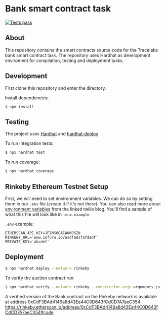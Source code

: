 # Bank smart contract task

[![Tests pass](https://github.com/damilolaedwards/tracelabs-challenge/actions/workflows/main.yml/badge.svg)](https://github.com/damilolaedwards/tracelabs-challenge/actions/workflows/main.yml)

## About

This repository contains the smart contracts source code for the Tracelabs bank smart contract task. The repository uses Hardhat as development enviroment for compilation, testing and deployment tasks.

## Development

First clone this repository and enter the directory.

Install dependencies:

```
$ npm install
```

## Testing

The project uses [Hardhat](https://hardhat.dev) and [hardhat-deploy](https://github.com/wighawag/hardhat-deploy)

To run integration tests:

```sh
$ npx hardhat test
```

To run coverage:

```sh
$ npx hardhat coverage
```

## Rinkeby Ethereum Testnet Setup

First, we will need to set environment variables. We can do so by setting them in our `.env` file (create it if it's not there). You can also read more about [environment variables](https://www.twilio.com/blog/2017/01/how-to-set-environment-variables.html) from the linked twilio blog. You'll find a sample of what this file will look like in `.env.example`

`.env` example:

```
ETHERSCAN_API_KEY=JFINSOOAIANMJSIN
RINKEBY_URL='www.infura.io/asdfadsfafdadf'
PRIVATE_KEY='abcdef'
```

## Deployment

```sh
$ npx hardhat deploy --network rinkeby
```

To verify the auction contract run:

```sh
$ npx hardhat verify --network rinkeby --constructor-args arguments.js DEPLOYED_CONTRACT_ADDRESS
```

A verified version of the Bank contract on the Rinkeby network is available at address 0xCdF3BAd4149a8d43Ea44C0D643fCdCD7A7aeC354
https://rinkeby.etherscan.io/address/0xCdF3BAd4149a8d43Ea44C0D643fCdCD7A7aeC354#code
